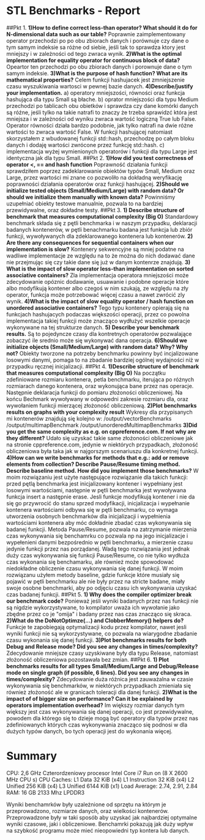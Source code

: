 # STL Benchmarks - Report

##Pkt 1.
**1)How to define correct less-than operator? What should it do for N-dimensional data such as our table?**
Poprawnie zaimplementowany operator przechodzi po po obu zbiorach danych i porównuje czy dane o tym samym indeksie
sa różne od siebie, jeśli tak to sprawdza ktory jest mniejszy i w zależności od tego zwraca wynik.
**2)What is the optimal implementation for equality operator for continuous block of data?**
Opeartor ten przechodzi po obu zbiorach danych i porownuje dane o tym samym indeksie.
**3)What is the purpose of hash function? What are its mathematical properties?**
Celem funkcji hashujacek jest zmniejszenie czasu wyszukiwania wartosci w pewnej bazie danych. 
**4)Describe/justify your implementation.**
a) operatory mniejszości, równości oraz funkcja hashująca dla typu Small są błache.
b) oprator mniejszości dla typu Medium przechodzi po tablicach obu obietków i sprawdza czy dane komórki 
danych są róźne, jeśli tylko na takie natrafi to znaczy że trzeba sprawidzć która jest mniejsza i 
 w zależności od wyniku zwraca wartość logiczną True lub False. Operator równości działa bardzo podobnie,
 jak tylko natrafi na dwie różne wartości to zwraca wartość False. W funkcji hashującej natomiast skorzystałem
 z wbudowanej funkcji std::hash, przechodzę po całym bloku danych i dodaję wartości zwrócone przez funkcję std::hash.
 c) implementacja wyżej wymienionych operatorów i funkcji dla typu Large jest identyczna jak dla typu Small.
##Pkt 2.
**1)How did you test correctness of operator <, == and hash function**
Poprawność działania funkcji sprawdziłem poprzez zadeklarowanie obiektów typów Small, Medium oraz Large, 
przez wartości mi znane co pozwoliło na dokładną weryfikację poprawności działania operatorów oraz
funkcji hashującej.
**2)Should we initialize tested objects (Small/Medium/Large) with random data? Or should we initialize them manually with known data?**
Powinniśmy uzupełniać obiekty testowe manualnie, pozwala to na bardziej przewidywalne, oraz dokładne testy.
##Pkt 3.
**1) Describe structure of benchmark that measures computational complexity (Big O)**
Standardowy benchmark składa się z pętli benchmarka i w naszym przypadku, deklaracji
badanych kontenerów, w pętli benachmarku badana jest funkcja lub zbiór funkcji, wywoływanych 
dla zdeklarowanego kontenera lub kontenerów.
**2) Are there any consequences for sequential containers when our implementation is slow?**
Kontenery sekwencyjne są mniej podatne na wadliwe implementacje ze względu na to że można do nich dodawać dane
nie przejmując się czy takie dane się już w danym kontenrze znajdują. 
**3) What is the impact of slow operator less-than implementation on sorted associative containers?**
Zla implementacja operatora mniejszości może zdecydowanie opóznic dodawanie, usuawanie i podobne operacje które albo
modyfikują kontener albo czegoś w nim szukają, ze względu na zły operator, funkcja może potrzebować więcej czasu a nawet zwrócić zly wynik.
**4)What is the impact of slow equality operator / hash function on unordered associative containers?**
Tego typu kontenery opierają się na funkcjach hashujacych podaczas większości operacji, przez co powolna
implementacja takiej funkcji może znacząco wydłużyć wszelkie operacje wykonywane na tej strukturze danych.
**5) Describe your benchmark results.**
Są to pojedyncze czasy dla kontretnych operatorów pozwalające zobaczyć ile srednio może się wykonywać
dana operacja.
**6)Should we initialize objects (Small/Medium/Large) with random data? Why? Why not?**
Obiekty tworzone na potrzeby benchmarku powinny być incjalizowane losowymi danymi,
pomaga to na zbadanie bardziej ogólnej wydajności niż w przypadku ręcznej inicjalizacji.
##Pkt 4.
**1)Describe structure of benchmark that measures computational complexity (Big O)**
Na początku zdefiniowane rozmiaru kontenera, petla benchmarku, iterująca po różnych rozmiarach danego kontenera,
oraz wykonująca bane przez nas operacje. Następnie deklaracja funkcji do pomiaru złożoności obliczeniowej.
Na końcu Bechmark wywoływany w odpowedni zakresie rozmiaru dla, oraz wywołaniem funkcji mierzącej złożoność
obliczeniową.
**2)Plot benchmarks results on graphs with your complexity result**
Wykresy dla przypisanych mi kontenerów znajdują się kolejno w:
/output/vectorBenchmarks
/output/multimapBenchmark
/output/unorderedMultimapBenchmarks
**3)Did you get the same complexity as e.g. on cppreference.com. If not why are they different?**
Udało się uzyskać takie same złożoności obliczeniowe jak na stronie cppreference.com, jedynie
w niektórych przypadkach, złożoność obliczeniowa była taka jak w najgorszym scenariuszu dla
konkretnej funkcji.
**4)How can we write benchmarks for methods that e.g.: add or remove elements from collection? Describe Pause/Resume timing method. Describe baseline method. How did you implement those benchmarks?**
W moim rozwiązaniu jest użyte następujące rozwiązanie dla takich funkcji: 
przed pętlą benchmarka jest inicjalizowany kontener i wypełniany jest losowymi wartościami, następnie w 
pętli benchmarka jest wywoływana funkcja insert a następnie erase. Jesli funkcje modyfikują kontener i nie da się go przywrocić do stanu 
sprzed modyfikacji, inicjalizacja i wypełnanie kontenera wartościami odbywa się w pętli benchmarku, co wymaga
utworzenia osobnych benchmarków dla inicjalizacji i wypełnienia wartościami kontenera aby móc dokładnie zbadać 
czas wykonywania się badanej funkcji.
Metoda Pause/Resume, pozwala na zatrzymanie mierzenia czas wykonywania się benchamrku co pozwala np na jego inicjalizacje i wypełenieni danymi 
bezpośrednio w pętli benchmarku, a mierzenie czasu jedynie funkcji przez nas porządanej. Wadą tego rozwiązania jest jednak
duży czas wykonywania się funkcji Pause/Resume, co nie tylko wydłuża czas wykonania się benchamarku, ale również może 
spowodować niedokładne obliczenie czasu wykonywania się danej funkcji. 
W moim rozwiązanu użyłem metody baseline, gdzie funkcje które musiały się pojawić w pętli benchmarku 
ale nie były przez na stricte badane, miały swoje osobne benchmarki, aby po odjęciu czasu ich wykonywania uzyskać czas
badanej funkcji. 
##Pkt 5.
**1) Why does the compiler optimizer break our benchmark code?**
Ponieważ jeśli wyniki badanych przez nas funkcji nie są nigdzie wykorzystywane, to kompilator uważa ich wywołanie jako zbędne
przez co je "omija" i badany przez nas czas znacząco się skraca.
**2)What do the DoNotOptimze(...) and ClobberMemory() helpers do?**
Funkcje te zapobiegają optymalizacji kodu przez kompilator, nawet jesli wyniki funkcji nie są wykorzystywane,
co pozwala na wiarygodne zbadanie czasu wykonania się danej funkcji.
**3)Plot benchmarks results for both Debug and Release mode? Did you see any changes in times/complexity?**
Zdecydowanie mniejsze czasy uzyskiwane były dla typu Release, natomiast złożoność obliczeniowa pozostawała bez zmian.
##Pkt 6.
**1) Plot benchmarks results for all types Small/Medium/Large and Debug/Release mode on single graph (if possible, 6 lines). Did you see any changes in times/complexity?**
Zdecydowanie duża różnica jest zauważalna w czasie wykonywania się benchmarków, w niektórych przypadkach zmieniała się również złożoność ale
w granicach toleracji dla danej funkcji. 
**2)What is the impact of of bigger size on performance? Can it be explained by operators implementation overhead?**
Im większy rozmiar danych tym większy jest czas wykonywania się danej operacji, co jest przewidywalne, 
powodem dla którego się to dzieje mogą być operatory dla typów przez nas zdefiniowanych których czas wykonywania znacząco się podnosi 
w dla dużych typów danych, bo tych operacji jest do wykonania więcej.

# Summary
CPU: 2,6 GHz Czterordzeniowy procesor Intel Core i7
Run on (8 X 2600 MHz CPU s)
CPU Caches:
  L1 Data 32 KiB (x4)
  L1 Instruction 32 KiB (x4)
  L2 Unified 256 KiB (x4)
  L3 Unified 6144 KiB (x1)
Load Average: 2.74, 2.91, 2.84
RAM: 16 GB 2133 Mhz LPDDR3

Wyniki benchamrków były uzależnione od sprzętu na którym je przeprowadzono, rozmiarze danych, oraz 
wielkości kontenerów. Przeprowadzone były w taki sposób aby uzyskać jak najbardziej optymalne wyniki czasowe, 
jaki i obliczeniowe. Benchamrki pokazują jak duży wpływ na szybkość programu może mieć nieopowiedni typ kontera lub danych.


